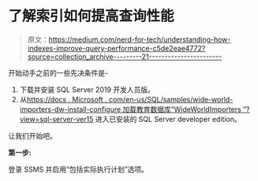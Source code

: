 # 了解索引如何提高查询性能

> 原文：<https://medium.com/nerd-for-tech/understanding-how-indexes-improve-query-performance-c5de2eae4772?source=collection_archive---------21----------------------->

开始动手之前的一些先决条件是-

1.  下载并安装 SQL Server 2019 开发人员版。
2.  从[https://docs . Microsoft . com/en-us/SQL/samples/wide-world-importers-dw-install-configure 加载教育数据库“WideWorldImporters ”?view=sql-server-ver15](https://docs.microsoft.com/en-us/sql/samples/wide-world-importers-dw-install-configure?view=sql-server-ver15) 进入已安装的 SQL Server developer edition。

让我们开始吧。

**第一步:**

登录 SSMS 并启用“包括实际执行计划”选项。